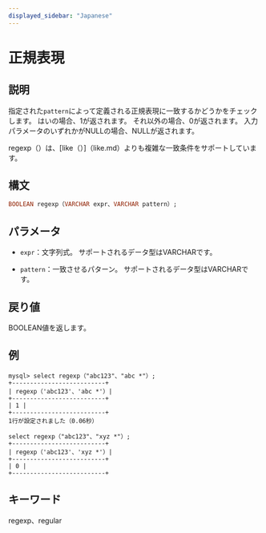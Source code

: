 ```yaml
---
displayed_sidebar: "Japanese"
---
```


# 正規表現

## 説明

指定された`pattern`によって定義される正規表現に一致するかどうかをチェックします。 はいの場合、1が返されます。 それ以外の場合、0が返されます。 入力パラメータのいずれかがNULLの場合、NULLが返されます。

regexp（）は、[like（）]（like.md）よりも複雑な一致条件をサポートしています。

## 構文

```Haskell
BOOLEAN regexp（VARCHAR expr、VARCHAR pattern）;
```

## パラメータ

- `expr`：文字列式。 サポートされるデータ型はVARCHARです。

- `pattern`：一致させるパターン。 サポートされるデータ型はVARCHARです。

## 戻り値

BOOLEAN値を返します。

## 例

```プレーンテキスト
mysql> select regexp（"abc123"、"abc *"）;
+--------------------------+
| regexp（'abc123'、'abc *'）|
+--------------------------+
| 1 |
+--------------------------+
1行が設定されました（0.06秒）

select regexp（"abc123"、"xyz *"）;
+--------------------------+
| regexp（'abc123'、'xyz *'）|
+--------------------------+
| 0 |
+--------------------------+
```

## キーワード

regexp、regular